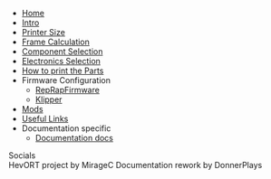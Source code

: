 * [Home](pages/home.md)
* [Intro](pages/intro.md)
* [Printer Size](pages/printer-size.md)
* [Frame Calculation](pages/frame-calculation.md)
* [Component Selection](pages/component-selection.md)
* [Electronics Selection](pages/electronics-selection.md)
* [How to print the Parts](pages/how-to-print-parts.md)
* Firmware Configuration
  * [RepRapFirmware](pages/firmware-configuration/repRapFirmware.md)
  * [Klipper](pages/firmware-configuration/klipper.md)
* [Mods](pages/mods/mods.md)
* [Useful Links](pages/useful-links.md)
* Documentation specific
  * [Documentation docs](pages/documentation-docs.md)



<div class="socials">
    <span><span>Socials</span></span>
    <div class="socials-container">
      <a class="social-btn" href="https://www.youtube.com/c/MirageC" target="_blank" rel="noopener"><i class="social-btn-icon fa-brands fa-youtube"></i></a>
      <a class="social-btn" href="https://www.facebook.com/groups/hevort" target="_blank" rel="noopener"><i class="social-btn-icon fa-brands fa-facebook"></i></a>
      <a class="social-btn" href="https://discord.gg/nCYRQAZPWV" target="_blank" rel="noopener"><i class="social-btn-icon fa-brands fa-discord"></i></a>
      <a class="social-btn" href="https://forums.hevort.com/index.php" target="_blank" rel="noopener"><i class="social-btn-icon fa-brands fa-php"></i></a>
    </div>
</div>

<div class="sidebar-credit-container">
<span><span class="hevort">HevORT</span> project by <span class="hevort">MirageC</span></span>
<span><span class="hevort">Documentation</span> rework by <span class="hevort">DonnerPlays</span></span>

</div>